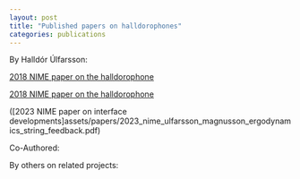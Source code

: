 ```yaml
---
layout: post
title: "Published papers on halldorophones"
categories: publications
---
```

By Halldór Úlfarsson:

[2018 NIME paper on the halldorophone](master/posts/papers/Halldorophone_NIME_2018.pdf "download")

[2018 NIME paper on the halldorophone](master/posts/papers/Halldorophone_NIME_2018.pdf)

([2023 NIME paper on interface developments]assets/papers/2023_nime_ulfarsson_magnusson_ergodynamics_string_feedback.pdf)

Co-Authored:

By others on related projects:

